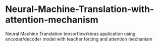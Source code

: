 # Neural-Machine-Translation-with-attention-mechanism
Neural Machine Translation tensorflow/keras application using encoder/decoder model with teacher forcing and attention mechanism
